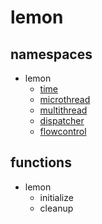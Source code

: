 lemon
====

namespaces
----
* lemon
  * [time](time/)
  * [microthread](microthread/)
  * [multithread](multithread/)
  * [dispatcher](dispatcher/)
  * [flowcontrol](flowcontrol/)
  
functions
----
* lemon
  * initialize
  * cleanup
  
